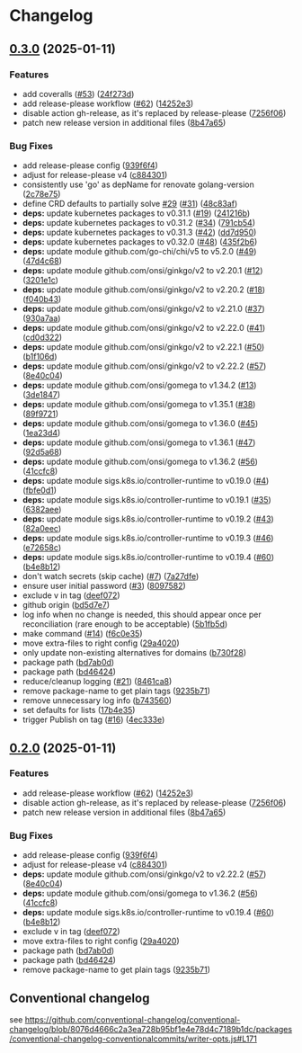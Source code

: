 # Changelog

## [0.3.0](https://github.com/SickHub/mailu-operator/compare/v0.2.0...v0.3.0) (2025-01-11)


### Features

* add coveralls ([#53](https://github.com/SickHub/mailu-operator/issues/53)) ([24f273d](https://github.com/SickHub/mailu-operator/commit/24f273d8407e20c1f0278452a176836c8f168e64))
* add release-please workflow ([#62](https://github.com/SickHub/mailu-operator/issues/62)) ([14252e3](https://github.com/SickHub/mailu-operator/commit/14252e3916e68b060e960737e5d56e0c9839a204))
* disable action gh-release, as it's replaced by release-please ([7256f06](https://github.com/SickHub/mailu-operator/commit/7256f062f9174499aacc30edfb2bbe9185d7f68a))
* patch new release version in additional files ([8b47a65](https://github.com/SickHub/mailu-operator/commit/8b47a65a1a323f071c640aa7426d8da8522de1b0))


### Bug Fixes

* add release-please config ([939f6f4](https://github.com/SickHub/mailu-operator/commit/939f6f454c3afcd4fe8bd2d9b23977c8fae9bb5a))
* adjust for release-please v4 ([c884301](https://github.com/SickHub/mailu-operator/commit/c884301f24e49f396e1e6dcdf7e428a5e146872f))
* consistently use 'go' as depName for renovate golang-version ([2c78e75](https://github.com/SickHub/mailu-operator/commit/2c78e759ed5fb610329bffc3e380c10c7369566c))
* define CRD defaults to partially solve [#29](https://github.com/SickHub/mailu-operator/issues/29) ([#31](https://github.com/SickHub/mailu-operator/issues/31)) ([48c83af](https://github.com/SickHub/mailu-operator/commit/48c83af72f7968087a514146345f71ace4753990))
* **deps:** update kubernetes packages to v0.31.1 ([#19](https://github.com/SickHub/mailu-operator/issues/19)) ([241216b](https://github.com/SickHub/mailu-operator/commit/241216bb24c79d1c90f905a452115a62ec5decf2))
* **deps:** update kubernetes packages to v0.31.2 ([#34](https://github.com/SickHub/mailu-operator/issues/34)) ([791cb54](https://github.com/SickHub/mailu-operator/commit/791cb54fd12af717f7d002761d06c7654799cff5))
* **deps:** update kubernetes packages to v0.31.3 ([#42](https://github.com/SickHub/mailu-operator/issues/42)) ([dd7d950](https://github.com/SickHub/mailu-operator/commit/dd7d95074f31ee9a0f09599029df3c8f6f6e74ae))
* **deps:** update kubernetes packages to v0.32.0 ([#48](https://github.com/SickHub/mailu-operator/issues/48)) ([435f2b6](https://github.com/SickHub/mailu-operator/commit/435f2b62ad42abd22a023af3defb76da97c69485))
* **deps:** update module github.com/go-chi/chi/v5 to v5.2.0 ([#49](https://github.com/SickHub/mailu-operator/issues/49)) ([47d4c68](https://github.com/SickHub/mailu-operator/commit/47d4c68c801325855fbda9f97a6c939a62805b12))
* **deps:** update module github.com/onsi/ginkgo/v2 to v2.20.1 ([#12](https://github.com/SickHub/mailu-operator/issues/12)) ([3201e1c](https://github.com/SickHub/mailu-operator/commit/3201e1c75df604133788ac5e699753f497d6026e))
* **deps:** update module github.com/onsi/ginkgo/v2 to v2.20.2 ([#18](https://github.com/SickHub/mailu-operator/issues/18)) ([f040b43](https://github.com/SickHub/mailu-operator/commit/f040b43e959f3145fcf4b675c11a00b61aa791b0))
* **deps:** update module github.com/onsi/ginkgo/v2 to v2.21.0 ([#37](https://github.com/SickHub/mailu-operator/issues/37)) ([930a7aa](https://github.com/SickHub/mailu-operator/commit/930a7aac73f2068fe6e5ac9bd2a04f0c1e9fe4e2))
* **deps:** update module github.com/onsi/ginkgo/v2 to v2.22.0 ([#41](https://github.com/SickHub/mailu-operator/issues/41)) ([cd0d322](https://github.com/SickHub/mailu-operator/commit/cd0d322dda3cb818e25a46e0f895de2b3f4f72d0))
* **deps:** update module github.com/onsi/ginkgo/v2 to v2.22.1 ([#50](https://github.com/SickHub/mailu-operator/issues/50)) ([b1f106d](https://github.com/SickHub/mailu-operator/commit/b1f106df86805bbf8ad521c8a29269653c028208))
* **deps:** update module github.com/onsi/ginkgo/v2 to v2.22.2 ([#57](https://github.com/SickHub/mailu-operator/issues/57)) ([8e40c04](https://github.com/SickHub/mailu-operator/commit/8e40c0469f41bf1458baec91dbfd7f7600a2e0bd))
* **deps:** update module github.com/onsi/gomega to v1.34.2 ([#13](https://github.com/SickHub/mailu-operator/issues/13)) ([3de1847](https://github.com/SickHub/mailu-operator/commit/3de18475bee4f70c8cbb531b00db4e66efb5d733))
* **deps:** update module github.com/onsi/gomega to v1.35.1 ([#38](https://github.com/SickHub/mailu-operator/issues/38)) ([89f9721](https://github.com/SickHub/mailu-operator/commit/89f972116d47d8efc47625214e29099319c8bc64))
* **deps:** update module github.com/onsi/gomega to v1.36.0 ([#45](https://github.com/SickHub/mailu-operator/issues/45)) ([1ea23d4](https://github.com/SickHub/mailu-operator/commit/1ea23d4eab7e381bd768287c1b17b59cda4b1611))
* **deps:** update module github.com/onsi/gomega to v1.36.1 ([#47](https://github.com/SickHub/mailu-operator/issues/47)) ([92d5a68](https://github.com/SickHub/mailu-operator/commit/92d5a6893f221072d86f24f7256cd51617788ca6))
* **deps:** update module github.com/onsi/gomega to v1.36.2 ([#56](https://github.com/SickHub/mailu-operator/issues/56)) ([41ccfc8](https://github.com/SickHub/mailu-operator/commit/41ccfc8be23ab3aab61fb88271d0ebedeffda657))
* **deps:** update module sigs.k8s.io/controller-runtime to v0.19.0 ([#4](https://github.com/SickHub/mailu-operator/issues/4)) ([fbfe0d1](https://github.com/SickHub/mailu-operator/commit/fbfe0d1ed87084808bc9722bec4a1e9392a45464))
* **deps:** update module sigs.k8s.io/controller-runtime to v0.19.1 ([#35](https://github.com/SickHub/mailu-operator/issues/35)) ([6382aee](https://github.com/SickHub/mailu-operator/commit/6382aee11954e117fc834578e20b425d767840e2))
* **deps:** update module sigs.k8s.io/controller-runtime to v0.19.2 ([#43](https://github.com/SickHub/mailu-operator/issues/43)) ([82a0eec](https://github.com/SickHub/mailu-operator/commit/82a0eec15ffca748ebfa3e13ae5f26800b7161f0))
* **deps:** update module sigs.k8s.io/controller-runtime to v0.19.3 ([#46](https://github.com/SickHub/mailu-operator/issues/46)) ([e72658c](https://github.com/SickHub/mailu-operator/commit/e72658cc1e63dbdf00ee1e9dff7b6c9e215b07ba))
* **deps:** update module sigs.k8s.io/controller-runtime to v0.19.4 ([#60](https://github.com/SickHub/mailu-operator/issues/60)) ([b4e8b12](https://github.com/SickHub/mailu-operator/commit/b4e8b1209e795adda7f44cafd3c1b91e20d75f31))
* don't watch secrets (skip cache) ([#7](https://github.com/SickHub/mailu-operator/issues/7)) ([7a27dfe](https://github.com/SickHub/mailu-operator/commit/7a27dfe7453c74e4893bdc4bb97b0ed39688471a))
* ensure user initial password ([#3](https://github.com/SickHub/mailu-operator/issues/3)) ([8097582](https://github.com/SickHub/mailu-operator/commit/80975828cceb361c2a37b619db9430883dcd626a))
* exclude v in tag ([deef072](https://github.com/SickHub/mailu-operator/commit/deef07291c9d56b43bcdc939992bd5037c549f82))
* github origin ([bd5d7e7](https://github.com/SickHub/mailu-operator/commit/bd5d7e7a37f058949db6d74239f7077efab232dc))
* log info when no change is needed, this should appear once per reconciliation (rare enough to be acceptable) ([5b1fb5d](https://github.com/SickHub/mailu-operator/commit/5b1fb5d4bfbe951398484318b4c27bf3cdaa9dc3))
* make command ([#14](https://github.com/SickHub/mailu-operator/issues/14)) ([f6c0e35](https://github.com/SickHub/mailu-operator/commit/f6c0e35e72a77869f74046d1bdbbaf4b72e850c6))
* move extra-files to right config ([29a4020](https://github.com/SickHub/mailu-operator/commit/29a4020e3ccb7ed0ecb5d3bd382b22bd2da1a4de))
* only update non-existing alternatives for domains ([b730f28](https://github.com/SickHub/mailu-operator/commit/b730f2860e27c191f18a1185a24e2b7ae9032bab))
* package path ([bd7ab0d](https://github.com/SickHub/mailu-operator/commit/bd7ab0d122f3660b731dec24065c22d2b2bb45bb))
* package path ([bd46424](https://github.com/SickHub/mailu-operator/commit/bd46424ccf9b80b4d20286a6a7d429552c197eff))
* reduce/cleanup logging ([#21](https://github.com/SickHub/mailu-operator/issues/21)) ([8461ca8](https://github.com/SickHub/mailu-operator/commit/8461ca82be0a29ecc9d2c7e44cd701e293ec7f9b))
* remove package-name to get plain tags ([9235b71](https://github.com/SickHub/mailu-operator/commit/9235b7160137eb58040cac6bfe1cd9a036924069))
* remove unnecessary log info ([b743560](https://github.com/SickHub/mailu-operator/commit/b743560112919fee06d0149a4617d76f38fc7d7e))
* set defaults for lists ([17b4e35](https://github.com/SickHub/mailu-operator/commit/17b4e353cab6cc71817e04cac7302df8535a6fe8))
* trigger Publish on tag ([#16](https://github.com/SickHub/mailu-operator/issues/16)) ([4ec333e](https://github.com/SickHub/mailu-operator/commit/4ec333ed188f6220d37f7771a7bdf77b9adbf024))

## [0.2.0](https://github.com/SickHub/mailu-operator/compare/v0.1.2...v0.2.0) (2025-01-11)


### Features

* add release-please workflow ([#62](https://github.com/SickHub/mailu-operator/issues/62)) ([14252e3](https://github.com/SickHub/mailu-operator/commit/14252e3916e68b060e960737e5d56e0c9839a204))
* disable action gh-release, as it's replaced by release-please ([7256f06](https://github.com/SickHub/mailu-operator/commit/7256f062f9174499aacc30edfb2bbe9185d7f68a))
* patch new release version in additional files ([8b47a65](https://github.com/SickHub/mailu-operator/commit/8b47a65a1a323f071c640aa7426d8da8522de1b0))


### Bug Fixes

* add release-please config ([939f6f4](https://github.com/SickHub/mailu-operator/commit/939f6f454c3afcd4fe8bd2d9b23977c8fae9bb5a))
* adjust for release-please v4 ([c884301](https://github.com/SickHub/mailu-operator/commit/c884301f24e49f396e1e6dcdf7e428a5e146872f))
* **deps:** update module github.com/onsi/ginkgo/v2 to v2.22.2 ([#57](https://github.com/SickHub/mailu-operator/issues/57)) ([8e40c04](https://github.com/SickHub/mailu-operator/commit/8e40c0469f41bf1458baec91dbfd7f7600a2e0bd))
* **deps:** update module github.com/onsi/gomega to v1.36.2 ([#56](https://github.com/SickHub/mailu-operator/issues/56)) ([41ccfc8](https://github.com/SickHub/mailu-operator/commit/41ccfc8be23ab3aab61fb88271d0ebedeffda657))
* **deps:** update module sigs.k8s.io/controller-runtime to v0.19.4 ([#60](https://github.com/SickHub/mailu-operator/issues/60)) ([b4e8b12](https://github.com/SickHub/mailu-operator/commit/b4e8b1209e795adda7f44cafd3c1b91e20d75f31))
* exclude v in tag ([deef072](https://github.com/SickHub/mailu-operator/commit/deef07291c9d56b43bcdc939992bd5037c549f82))
* move extra-files to right config ([29a4020](https://github.com/SickHub/mailu-operator/commit/29a4020e3ccb7ed0ecb5d3bd382b22bd2da1a4de))
* package path ([bd7ab0d](https://github.com/SickHub/mailu-operator/commit/bd7ab0d122f3660b731dec24065c22d2b2bb45bb))
* package path ([bd46424](https://github.com/SickHub/mailu-operator/commit/bd46424ccf9b80b4d20286a6a7d429552c197eff))
* remove package-name to get plain tags ([9235b71](https://github.com/SickHub/mailu-operator/commit/9235b7160137eb58040cac6bfe1cd9a036924069))

## Conventional changelog

see https://github.com/conventional-changelog/conventional-changelog/blob/8076d4666c2a3ea728b95bf1e4e78d4c7189b1dc/packages/conventional-changelog-conventionalcommits/writer-opts.js#L171
